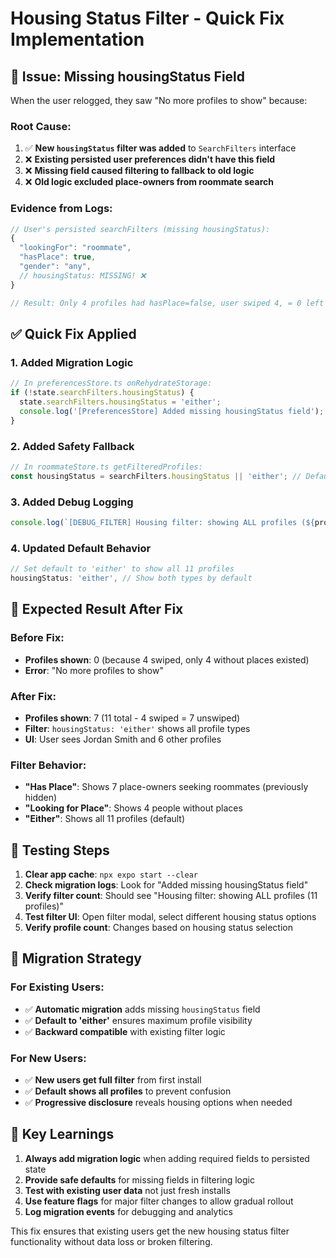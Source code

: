 # Housing Status Filter - Quick Fix Implementation

## 🚨 **Issue: Missing housingStatus Field**

When the user relogged, they saw "No more profiles to show" because:

### **Root Cause:**
1. ✅ **New `housingStatus` filter was added** to `SearchFilters` interface
2. ❌ **Existing persisted user preferences didn't have this field**
3. ❌ **Missing field caused filtering to fallback to old logic**
4. ❌ **Old logic excluded place-owners from roommate search**

### **Evidence from Logs:**
```javascript
// User's persisted searchFilters (missing housingStatus):
{
  "lookingFor": "roommate",
  "hasPlace": true,
  "gender": "any",
  // housingStatus: MISSING! ❌
}

// Result: Only 4 profiles had hasPlace=false, user swiped 4, = 0 left
```

## ✅ **Quick Fix Applied**

### **1. Added Migration Logic**
```typescript
// In preferencesStore.ts onRehydrateStorage:
if (!state.searchFilters.housingStatus) {
  state.searchFilters.housingStatus = 'either';
  console.log('[PreferencesStore] Added missing housingStatus field');
}
```

### **2. Added Safety Fallback**
```typescript
// In roommateStore.ts getFilteredProfiles:
const housingStatus = searchFilters.housingStatus || 'either'; // Default fallback
```

### **3. Added Debug Logging**
```typescript
console.log(`[DEBUG_FILTER] Housing filter: showing ALL profiles (${profilesByType.length} profiles)`);
```

### **4. Updated Default Behavior**
```typescript
// Set default to 'either' to show all 11 profiles
housingStatus: 'either', // Show both types by default
```

## 🎯 **Expected Result After Fix**

### **Before Fix:**
- **Profiles shown**: 0 (because 4 swiped, only 4 without places existed)
- **Error**: "No more profiles to show"

### **After Fix:**
- **Profiles shown**: 7 (11 total - 4 swiped = 7 unswiped)
- **Filter**: `housingStatus: 'either'` shows all profile types
- **UI**: User sees Jordan Smith and 6 other profiles

### **Filter Behavior:**
- **"Has Place"**: Shows 7 place-owners seeking roommates (previously hidden)
- **"Looking for Place"**: Shows 4 people without places
- **"Either"**: Shows all 11 profiles (default)

## 🧪 **Testing Steps**

1. **Clear app cache**: `npx expo start --clear`
2. **Check migration logs**: Look for "Added missing housingStatus field"
3. **Verify filter count**: Should see "Housing filter: showing ALL profiles (11 profiles)"
4. **Test filter UI**: Open filter modal, select different housing status options
5. **Verify profile count**: Changes based on housing status selection

## 🔧 **Migration Strategy**

### **For Existing Users:**
- ✅ **Automatic migration** adds missing `housingStatus` field
- ✅ **Default to 'either'** ensures maximum profile visibility
- ✅ **Backward compatible** with existing filter logic

### **For New Users:**
- ✅ **New users get full filter** from first install
- ✅ **Default shows all profiles** to prevent confusion
- ✅ **Progressive disclosure** reveals housing options when needed

## 📝 **Key Learnings**

1. **Always add migration logic** when adding required fields to persisted state
2. **Provide safe defaults** for missing fields in filtering logic
3. **Test with existing user data** not just fresh installs
4. **Use feature flags** for major filter changes to allow gradual rollout
5. **Log migration events** for debugging and analytics

This fix ensures that existing users get the new housing status filter functionality without data loss or broken filtering. 